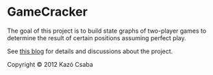 GameCracker
===========

The goal of this project is to build state graphs of two-player games
to determine the result of certain positions assuming perfect play.

See [this blog](http://kazocsaba.blogspot.com/search/label/GameCracker)
for details and discussions about the project.

Copyright &copy; 2012 Kazó Csaba
